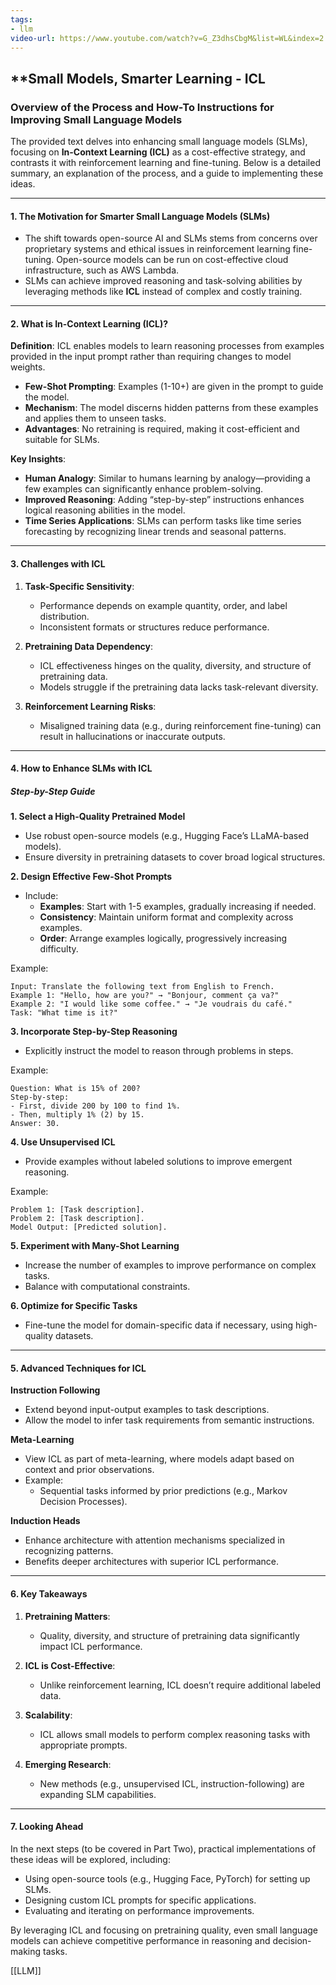 ```yaml
---
tags:
- llm
video-url: https://www.youtube.com/watch?v=G_Z3dhsCbgM&list=WL&index=2
---
```

## **Small Models, Smarter Learning - ICL

### Overview of the Process and How-To Instructions for Improving Small Language Models

The provided text delves into enhancing small language models (SLMs), focusing on **In-Context Learning (ICL)** as a cost-effective strategy, and contrasts it with reinforcement learning and fine-tuning. Below is a detailed summary, an explanation of the process, and a guide to implementing these ideas.

---

#### **1. The Motivation for Smarter Small Language Models (SLMs)**

- The shift towards open-source AI and SLMs stems from concerns over proprietary systems and ethical issues in reinforcement learning fine-tuning. Open-source models can be run on cost-effective cloud infrastructure, such as AWS Lambda.
- SLMs can achieve improved reasoning and task-solving abilities by leveraging methods like **ICL** instead of complex and costly training.

---

#### **2. What is In-Context Learning (ICL)?**

**Definition**: ICL enables models to learn reasoning processes from examples provided in the input prompt rather than requiring changes to model weights.

- **Few-Shot Prompting**: Examples (1-10+) are given in the prompt to guide the model.
- **Mechanism**: The model discerns hidden patterns from these examples and applies them to unseen tasks.
- **Advantages**: No retraining is required, making it cost-efficient and suitable for SLMs.

**Key Insights**:
- **Human Analogy**: Similar to humans learning by analogy—providing a few examples can significantly enhance problem-solving.
- **Improved Reasoning**: Adding “step-by-step” instructions enhances logical reasoning abilities in the model.
- **Time Series Applications**: SLMs can perform tasks like time series forecasting by recognizing linear trends and seasonal patterns.

---

#### **3. Challenges with ICL**

1. **Task-Specific Sensitivity**:
   - Performance depends on example quantity, order, and label distribution.
   - Inconsistent formats or structures reduce performance.

2. **Pretraining Data Dependency**:
   - ICL effectiveness hinges on the quality, diversity, and structure of pretraining data.
   - Models struggle if the pretraining data lacks task-relevant diversity.

3. **Reinforcement Learning Risks**:
   - Misaligned training data (e.g., during reinforcement fine-tuning) can result in hallucinations or inaccurate outputs.

---

#### **4. How to Enhance SLMs with ICL**

##### **Step-by-Step Guide**

**1. Select a High-Quality Pretrained Model**
   - Use robust open-source models (e.g., Hugging Face’s LLaMA-based models).
   - Ensure diversity in pretraining datasets to cover broad logical structures.

**2. Design Effective Few-Shot Prompts**
   - Include:
     - **Examples**: Start with 1-5 examples, gradually increasing if needed.
     - **Consistency**: Maintain uniform format and complexity across examples.
     - **Order**: Arrange examples logically, progressively increasing difficulty.


   Example:

   ```
   Input: Translate the following text from English to French.
   Example 1: "Hello, how are you?" → "Bonjour, comment ça va?"
   Example 2: "I would like some coffee." → "Je voudrais du café."
   Task: "What time is it?"
   ```

**3. Incorporate Step-by-Step Reasoning**
   - Explicitly instruct the model to reason through problems in steps.


   Example:

   ```
   Question: What is 15% of 200?
   Step-by-step:
   - First, divide 200 by 100 to find 1%.
   - Then, multiply 1% (2) by 15.
   Answer: 30.
   ```

**4. Use Unsupervised ICL**
   - Provide examples without labeled solutions to improve emergent reasoning.


   Example:

   ```
   Problem 1: [Task description].
   Problem 2: [Task description].
   Model Output: [Predicted solution].
   ```

**5. Experiment with Many-Shot Learning**
   - Increase the number of examples to improve performance on complex tasks.
   - Balance with computational constraints.

**6. Optimize for Specific Tasks**
   - Fine-tune the model for domain-specific data if necessary, using high-quality datasets.

---

#### **5. Advanced Techniques for ICL**

**Instruction Following**
- Extend beyond input-output examples to task descriptions.
- Allow the model to infer task requirements from semantic instructions.

**Meta-Learning**
- View ICL as part of meta-learning, where models adapt based on context and prior observations.
- Example:
  - Sequential tasks informed by prior predictions (e.g., Markov Decision Processes).

**Induction Heads**
- Enhance architecture with attention mechanisms specialized in recognizing patterns.
- Benefits deeper architectures with superior ICL performance.

---

#### **6. Key Takeaways**

1. **Pretraining Matters**:
   - Quality, diversity, and structure of pretraining data significantly impact ICL performance.

2. **ICL is Cost-Effective**:
   - Unlike reinforcement learning, ICL doesn’t require additional labeled data.

3. **Scalability**:
   - ICL allows small models to perform complex reasoning tasks with appropriate prompts.

4. **Emerging Research**:
   - New methods (e.g., unsupervised ICL, instruction-following) are expanding SLM capabilities.

---

#### **7. Looking Ahead**

In the next steps (to be covered in Part Two), practical implementations of these ideas will be explored, including:

- Using open-source tools (e.g., Hugging Face, PyTorch) for setting up SLMs.
- Designing custom ICL prompts for specific applications.
- Evaluating and iterating on performance improvements.

By leveraging ICL and focusing on pretraining quality, even small language models can achieve competitive performance in reasoning and decision-making tasks.

[[LLM]]